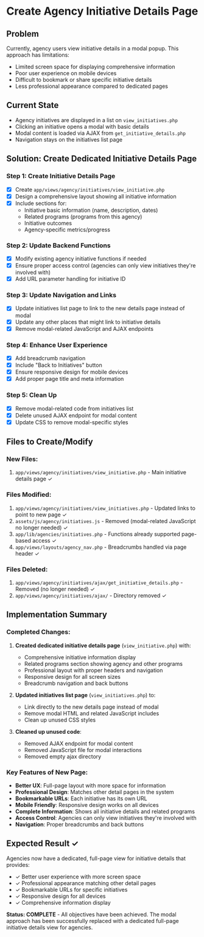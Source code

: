 # Create Agency Initiative Details Page

## Problem
Currently, agency users view initiative details in a modal popup. This approach has limitations:
- Limited screen space for displaying comprehensive information
- Poor user experience on mobile devices
- Difficult to bookmark or share specific initiative details
- Less professional appearance compared to dedicated pages

## Current State
- Agency initiatives are displayed in a list on `view_initiatives.php`
- Clicking an initiative opens a modal with basic details
- Modal content is loaded via AJAX from `get_initiative_details.php`
- Navigation stays on the initiatives list page

## Solution: Create Dedicated Initiative Details Page

### Step 1: Create Initiative Details Page
- [x] Create `app/views/agency/initiatives/view_initiative.php`
- [x] Design a comprehensive layout showing all initiative information
- [x] Include sections for:
  - Initiative basic information (name, description, dates)
  - Related programs (programs from this agency)
  - Initiative outcomes
  - Agency-specific metrics/progress

### Step 2: Update Backend Functions
- [x] Modify existing agency initiative functions if needed
- [x] Ensure proper access control (agencies can only view initiatives they're involved with)
- [x] Add URL parameter handling for initiative ID

### Step 3: Update Navigation and Links
- [x] Update initiatives list page to link to the new details page instead of modal
- [x] Update any other places that might link to initiative details
- [x] Remove modal-related JavaScript and AJAX endpoints

### Step 4: Enhance User Experience
- [x] Add breadcrumb navigation
- [x] Include "Back to Initiatives" button
- [x] Ensure responsive design for mobile devices
- [x] Add proper page title and meta information

### Step 5: Clean Up
- [x] Remove modal-related code from initiatives list
- [x] Delete unused AJAX endpoint for modal content
- [x] Update CSS to remove modal-specific styles

## Files to Create/Modify

### New Files:
1. `app/views/agency/initiatives/view_initiative.php` - Main initiative details page ✓

### Files Modified:
1. `app/views/agency/initiatives/view_initiatives.php` - Updated links to point to new page ✓
2. `assets/js/agency/initiatives.js` - Removed (modal-related JavaScript no longer needed) ✓
3. `app/lib/agencies/initiatives.php` - Functions already supported page-based access ✓
4. `app/views/layouts/agency_nav.php` - Breadcrumbs handled via page header ✓

### Files Deleted:
1. `app/views/agency/initiatives/ajax/get_initiative_details.php` - Removed (no longer needed) ✓
2. `app/views/agency/initiatives/ajax/` - Directory removed ✓

## Implementation Summary

### Completed Changes:
1. **Created dedicated initiative details page** (`view_initiative.php`) with:
   - Comprehensive initiative information display
   - Related programs section showing agency and other programs
   - Professional layout with proper headers and navigation
   - Responsive design for all screen sizes
   - Breadcrumb navigation and back buttons

2. **Updated initiatives list page** (`view_initiatives.php`) to:
   - Link directly to the new details page instead of modal
   - Remove modal HTML and related JavaScript includes
   - Clean up unused CSS styles

3. **Cleaned up unused code**:
   - Removed AJAX endpoint for modal content
   - Removed JavaScript file for modal interactions
   - Removed empty ajax directory

### Key Features of New Page:
- **Better UX**: Full-page layout with more space for information
- **Professional Design**: Matches other detail pages in the system
- **Bookmarkable URLs**: Each initiative has its own URL
- **Mobile Friendly**: Responsive design works on all devices
- **Complete Information**: Shows all initiative details and related programs
- **Access Control**: Agencies can only view initiatives they're involved with
- **Navigation**: Proper breadcrumbs and back buttons

## Expected Result ✓
Agencies now have a dedicated, full-page view for initiative details that provides:
- ✓ Better user experience with more screen space
- ✓ Professional appearance matching other detail pages
- ✓ Bookmarkable URLs for specific initiatives
- ✓ Responsive design for all devices
- ✓ Comprehensive information display

**Status: COMPLETE** - All objectives have been achieved. The modal approach has been successfully replaced with a dedicated full-page initiative details view for agencies.
